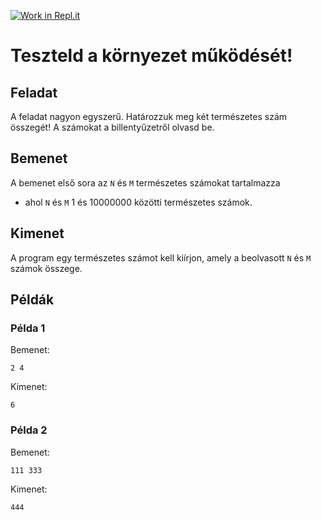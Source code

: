 [![Work in Repl.it](https://classroom.github.com/assets/work-in-replit-14baed9a392b3a25080506f3b7b6d57f295ec2978f6f33ec97e36a161684cbe9.svg)](https://classroom.github.com/online_ide?assignment_repo_id=3811637&assignment_repo_type=AssignmentRepo)
# Teszteld a környezet működését!

## Feladat

A feladat nagyon egyszerű. Határozzuk meg két természetes szám összegét!
A számokat a billentyűzetről olvasd be.


## Bemenet

A bemenet első sora az `N` és `M` természetes számokat tartalmazza 
  - ahol `N` és `M` 1 és 10000000 közötti természetes számok.


## Kimenet

A program egy természetes számot kell kiírjon, amely a beolvasott `N` és `M` számok összege.


## Példák

### Példa 1

Bemenet:
```
2 4
```

Kimenet:
```
6
```

### Példa 2

Bemenet:
```
111 333
```

Kimenet:
```
444
```

